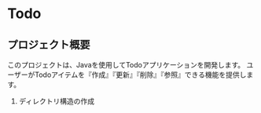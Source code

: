 # Todo
## プロジェクト概要
このプロジェクトは、Javaを使用してTodoアプリケーションを開発します。
ユーザーがTodoアイテムを『作成』『更新』『削除』『参照』できる機能を提供します。

1. ディレクトリ構造の作成
